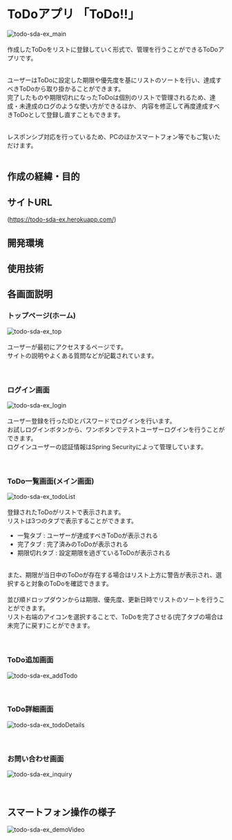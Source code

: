 # ToDoアプリ 「ToDo!!」
![todo-sda-ex_main](https://user-images.githubusercontent.com/66711292/126701147-faeb1dac-d640-45e7-8c2a-ff7c2244f18d.png)<br><br>
作成したToDoをリストに登録していく形式で、管理を行うことができるToDoアプリです。<br><br>

ユーザーはToDoに設定した期限や優先度を基にリストのソートを行い、達成すべきToDoから取り掛かることができます。<br>
完了したものや期限切れになったToDoは個別のリストで管理されるため、達成・未達成のログのような使い方ができるほか、
内容を修正して再度達成すべきToDoとして登録し直すこともできます。<br><br>

レスポンシブ対応を行っているため、PCのほかスマートフォン等でもご覧いただけます。<br><br>

## 作成の経緯・目的

## サイトURL
(https://todo-sda-ex.herokuapp.com/)

## 開発環境

## 使用技術

## 各画面説明
### トップページ(ホーム)
![todo-sda-ex_top](https://user-images.githubusercontent.com/66711292/126701202-827cdeb0-ea3b-4f25-a702-ddf23de0d5d7.png)<br><br>
ユーザーが最初にアクセスするページです。<br>
サイトの説明やよくある質問などが記載されています。
<br><br><br>

### ログイン画面
![todo-sda-ex_login](https://user-images.githubusercontent.com/66711292/126701260-bd7152b8-a533-4d50-b7e7-f48d6aca2c75.png)<br><br>
ユーザー登録を行ったIDとパスワードでログインを行います。<br>
お試しログインボタンから、ワンボタンでテストユーザーログインを行うことができます。<br>
ログインユーザーの認証情報はSpring Securityによって管理しています。
<br><br><br>

### ToDo一覧画面(メイン画面)
![todo-sda-ex_todoList](https://user-images.githubusercontent.com/66711292/126712650-f4123112-1cc8-464b-bc60-1a8d939bd734.png)
<br><br>
登録されたToDoがリストで表示されます。<br>
リストは3つのタブで表示することができます。
* 一覧タブ : ユーザーが達成すべきToDoが表示される
* 完了タブ : 完了済みのToDoが表示される
* 期限切れタブ : 設定期限を過ぎているToDoが表示される
<br>
また、期限が当日中のToDoが存在する場合はリスト上方に警告が表示され、選択すると対象のToDoを確認できます。
<br><br>
並び順ドロップダウンからは期限、優先度、更新日時でリストのソートを行うことができます。<br>
リスト右端のアイコンを選択することで、ToDoを完了させる(完了タブの場合は未完了に戻す)ことができます。
<br><br><br>

### ToDo追加画面
![todo-sda-ex_addTodo](https://user-images.githubusercontent.com/66711292/126701286-4021fead-83a3-4b96-a2af-a68273714be6.png)
<br><br><br>

### ToDo詳細画面
![todo-sda-ex_todoDetails](https://user-images.githubusercontent.com/66711292/126701298-d1593de5-2158-4316-833e-d58d311b0069.png)
<br><br><br>

### お問い合わせ画面
![todo-sda-ex_inquiry](https://user-images.githubusercontent.com/66711292/126712937-21e2be0f-cbcb-4f95-bd02-ac7f57360bcb.png)
<br><br><br>

## スマートフォン操作の様子
![todo-sda-ex_demoVideo](https://user-images.githubusercontent.com/66711292/126714216-f874b6b2-ddc6-488f-8338-d95f539c18a6.gif)
